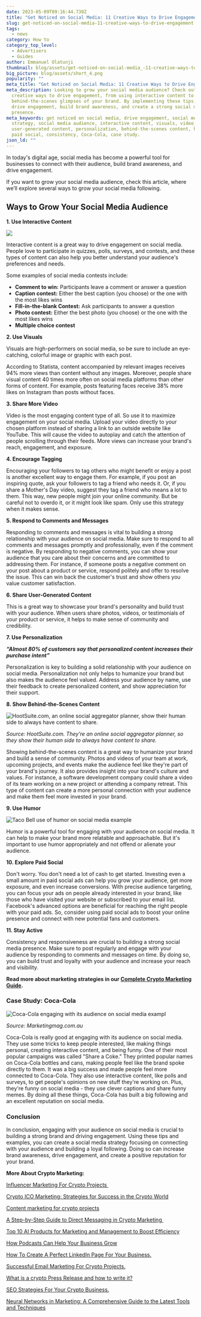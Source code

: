 ```yaml
---
date: 2023-05-09T09:16:44.730Z
title: "Get Noticed on Social Media: 11 Creative Ways to Drive Engagement"
slug: get-noticed-on-social-media-11-creative-ways-to-drive-engagement
tags:
  - news
category: How to
category_top_level:
  - Advertisers
  - Guides
author: Emmanuel Olatunji
thumbnail: blog/assets/get-noticed-on-social-media_-11-creative-ways-to-drive-engagement.png
big_picture: blog/assets/short_4.png
popularity: ""
meta_title: "Get Noticed on Social Media: 11 Creative Ways to Drive Engagement | AADS Blog"
meta_description: Looking to grow your social media audience? Check out these 11
  creative ways to drive engagement, from using interactive content to sharing
  behind-the-scenes glimpses of your brand. By implementing these tips, you can
  drive engagement, build brand awareness, and create a strong social media
  presence.
meta_keywords: get noticed on social media, drive engagement, social media
  strategy, social media audience, interactive content, visuals, video, tagging,
  user-generated content, personalization, behind-the-scenes content, humor,
  paid social, consistency, Coca-Cola, case study.
json_ld: ""
---
```

In today's digital age, social media has become a powerful tool for businesses to connect with their audience, build brand awareness, and drive engagement. 

If you want to grow your social media audience, check this article, where we’ll explore several ways to grow your social media following.

## Ways to Grow Your Social Media Audience

**1. Use Interactive Content**

![](/blog/assets/ways-to-grow-social-media-audience-use-interactive-content.webp)

Interactive content is a great way to drive engagement on social media. People love to participate in quizzes, polls, surveys, and contests, and these types of content can also help you better understand your audience's preferences and needs. 

Some examples of social media contests include:

* **Comment to win:** Participants leave a comment or answer a question
* **Caption contest:** Either the best caption (you choose) or the one with the most likes wins
* **Fill-in-the-blank Contest:** Ask participants to answer a question
* **Photo contest:** Either the best photo (you choose) or the one with the most likes wins
* **Multiple choice contest**

**2. Use Visuals**

Visuals are high-performers on social media, so be sure to include an eye-catching, colorful image or graphic with each post.

According to Statista, content accompanied by relevant images receives 94% more views than content without any images. Moreover, people share visual content 40 times more often on social media platforms than other forms of content. For example, posts featuring faces receive 38% more likes on Instagram than posts without faces. 

**3. Share More Video**

Video is the most engaging content type of all. So use it to maximize engagement on your social media. Upload your video directly to your chosen platform instead of sharing a link to an outside website like YouTube. This will cause the video to autoplay and catch the attention of people scrolling through their feeds. More views can increase your brand's reach, engagement, and exposure.

**4. Encourage Tagging**

Encouraging your followers to tag others who might benefit or enjoy a post is another excellent way to engage them. For example, if you post an inspiring quote, ask your followers to tag a friend who needs it. Or, if you share a Mother's Day video, suggest they tag a friend who means a lot to them. This way, new people might join your online community. But be careful not to overdo it, or it might look like spam. Only use this strategy when it makes sense.

**5. Respond to Comments and Messages**

Responding to comments and messages is vital to building a strong relationship with your audience on social media. Make sure to respond to all comments and messages promptly and professionally, even if the comment is negative. By responding to negative comments, you can show your audience that you care about their concerns and are committed to addressing them. For instance, if someone posts a negative comment on your post about a product or service, respond politely and offer to resolve the issue. This can win back the customer's trust and show others you value customer satisfaction.

**6. Share User-Generated Content**

This is a great way to showcase your brand's personality and build trust with your audience. When users share photos, videos, or testimonials of your product or service, it helps to make sense of community and credibility.

**7. Use Personalization**

***“Almost 80% of customers say that personalized content increases their purchase intent”***

Personalization is key to building a solid relationship with your audience on social media. Personalization not only helps to humanize your brand but also makes the audience feel valued. Address your audience by name, use their feedback to create personalized content, and show appreciation for their support. 

**8. Show Behind-the-Scenes Content**

![HootSuite.com, an online social aggregator planner, show their human side to always have content to share.](/blog/assets/show-behind-the-scenes-content.webp "HootSuite.com, an online social aggregator planner, show their human side to always have content to share")

*Source: HootSuite.com. They’re an online social aggregator planner, so they show their human side to always have content to share.*

Showing behind-the-scenes content is a great way to humanize your brand and build a sense of community. Photos and videos of your team at work, upcoming projects, and events make the audience feel like they're part of your brand's journey. It also provides insight into your brand's culture and values. For instance, a software development company could share a video of its team working on a new project or attending a company retreat. This type of content can create a more personal connection with your audience and make them feel more invested in your brand.

**9. Use Humor** 

![Taco Bell use of humor on social media example ](/blog/assets/use-humor-ways-to-drive-engagement.webp "Taco Bell use of humor on social media example ")

Humor is a powerful tool for engaging with your audience on social media. It can help to make your brand more relatable and approachable. But it's important to use humor appropriately and not offend or alienate your audience.

**10. Explore Paid Social**

Don't worry. You don't need a lot of cash to get started. Investing even a small amount in paid social ads can help you grow your audience, get more exposure, and even increase conversions. With precise audience targeting, you can focus your ads on people already interested in your brand, like those who have visited your website or subscribed to your email list. Facebook's advanced options are beneficial for reaching the right people with your paid ads. So, consider using paid social ads to boost your online presence and connect with new potential fans and customers.

**11. Stay Active** 

Consistency and responsiveness are crucial to building a strong social media presence. Make sure to post regularly and engage with your audience by responding to comments and messages on time. By doing so, you can build trust and loyalty with your audience and increase your reach and visibility. 

**Read more about marketing strategies in our [Complete Crypto Marketing Guide](https://aads.com/blog/a-complete-crypto-marketing-guide/).**

### Case Study: Coca-Cola 

![Coca-Cola engaging with its audience on social media exampl](/blog/assets/case-study-coca-cola.webp "Coca-Cola engaging with its audience on social media example")

*Source: Marketingmag.com.au*

Coca-Cola is really good at engaging with its audience on social media. They use some tricks to keep people interested, like making things personal, creating interactive content, and being funny. One of their most popular campaigns was called "Share a Coke." They printed popular names on Coca-Cola bottles and cans, making people feel like the brand spoke directly to them. It was a big success and made people feel more connected to Coca-Cola. They also use interactive content, like polls and surveys, to get people's opinions on new stuff they're working on. Plus, they're funny on social media - they use clever captions and share funny memes. By doing all these things, Coca-Cola has built a big following and an excellent reputation on social media.

### Conclusion 

In conclusion, engaging with your audience on social media is crucial to building a strong brand and driving engagement. Using these tips and examples, you can create a social media strategy focusing on connecting with your audience and building a loyal following. Doing so can increase brand awareness, drive engagement, and create a positive reputation for your brand.

**More About Crypto Marketing:** 

[Influencer Marketing For Crypto Projects ](https://aads.com/blog/influencer-marketing-for-crypto-projects/)

[Crypto ICO Marketing: Strategies for Success in the Crypto World](https://aads.com/blog/crypto-ico-marketing/)

[Content marketing for crypto projects](https://aads.com/blog/%D1%81ontent-marketing-for-crypto-projects/)

[A Step-by-Step Guide to Direct Messaging in Crypto Marketing ](https://aads.com/blog/a-step-by-step-guide-to-direct-messaging-in-crypto-marketing/)

[Top 10 AI Products for Marketing and Management to Boost Efficiency](https://aads.com/blog/top-ten-ai-products-for-marketing-and-management-to-enhance-efficiency/)

[How Podcasts Can Help Your Business Grow](https://aads.com/blog/how-podcasts-can-help-your-business-grow/)

[How To Create A Perfect LinkedIn Page For Your Business.](https://aads.com/blog/how-to-create-a-perfect-linkedin-page-for-your-business/)

[Successful Email Marketing For Crypto Projects.](https://aads.com/blog/successful-email-marketing-for-crypto-projects/)

[What is a crypto Press Release and how to write it?](https://aads.com/blog/what-is-a-crypto-press-pelease-and-how-to-write-it/)

[SEO Strategies For Your Crypto Business.](https://aads.com/blog/seo-strategies-for-your-crypto-business/)

[Neural Networks in Marketing: A Comprehensive Guide to the Latest Tools and Techniques](https://aads.com/blog/neural-networks-in-marketing-a-comprehensive-guide-to-the-latest-tools-and-techniques/)
